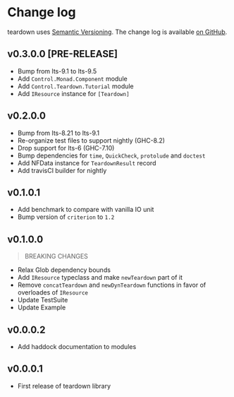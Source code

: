 Change log
==========

teardown uses [Semantic Versioning][1].
The change log is available [on GitHub][2].

[1]: http://semver.org/spec/v2.0.0.html
[2]: https://github.com/roman/Haskell-teardown/libraries/teardown/CHANGELOG.md

## v0.3.0.0 [PRE-RELEASE]

* Bump from lts-9.1 to lts-9.5
* Add `Control.Monad.Component` module
* Add `Control.Teardown.Tutorial` module
* Add `IResource` instance for `[Teardown]`

## v0.2.0.0

* Bump from lts-8.21 to lts-9.1
* Re-organize test files to support nightly (GHC-8.2)
* Drop support for lts-6 (GHC-7.10)
* Bump dependencies for `time`, `QuickCheck`, `protolude` and `doctest`
* Add NFData instance for `TeardownResult` record
* Add travisCI builder for nightly

## v0.1.0.1

* Add benchmark to compare with vanilla IO unit
* Bump version of `criterion` to `1.2`

## v0.1.0.0

> BREAKING CHANGES

* Relax Glob dependency bounds
* Add `IResource` typeclass and make `newTeardown` part of it
* Remove `concatTeardown` and `newDynTeardown` functions in favor of
  overloades of `IResource`
* Update TestSuite
* Update Example

## v0.0.0.2

* Add haddock documentation to modules

## v0.0.0.1

* First release of teardown library
